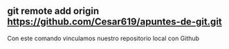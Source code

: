 ## git remote add origin https://github.com/Cesar619/apuntes-de-git.git
Con este comando vinculamos nuestro repositorio local con Github

